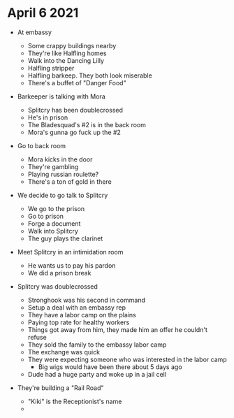 # April 6 2021

- At embassy
	- Some crappy buildings nearby 
	- They're like Halfling homes
	- Walk into the Dancing Lilly 
	- Halfling stripper
	- Halfling barkeep. They both look miserable 
	- There's a buffet of "Danger Food"  

- Barkeeper is talking with Mora
	- Splitcry has been doublecrossed
	- He's in prison
	- The Bladesquad's #2 is in the back room 
	- Mora's gunna go fuck up the #2

- Go to back room
	- Mora kicks in the door 
	- They're gambling 
	- Playing russian roulette? 
	- There's a ton of gold in there 
	
- We decide to go talk to Splitcry 
	- We go to the prison 
	- Go to prison 
	- Forge a document 
	- Walk into Splitcry 
	- The guy plays the clarinet 

- Meet Splitcry in an intimidation room 
	- He wants us to pay his pardon 
	- We did a prison break 

- Splitcry was doublecrossed
	- Stronghook was his second in command 
	- Setup a deal with an embassy rep
	- They have a labor camp on the plains
	- Paying top rate for healthy workers
	- Things got away from him, they made him an offer he couldn't refuse 
	- They sold the family to the embassy labor camp
	- The exchange was quick 
	- They were expecting someone who was interested in the labor camp
		- Big wigs would have been there about 5 days ago 
	- Dude had a huge party and woke up in a jail cell

- They're building a "Rail Road" 
	- "Kiki" is the Receptionist's name
	- 